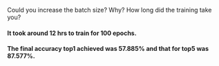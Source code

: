 Could you increase the batch size? Why? How long did the training take you?
#### It took around 12 hrs to train for 100 epochs. 
#### The final accuracy top1 achieved was 57.885% and that for top5 was 87.577%.
